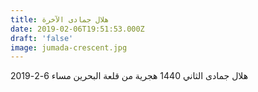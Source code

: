 ```yaml
---
title: هلال جمادى الآخرة
date: 2019-02-06T19:51:53.000Z
draft: 'false'
image: jumada-crescent.jpg
---
```


هلال جمادى الثاني 1440 هجرية من قلعة البحرين مساء 6-2-2019
